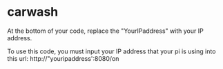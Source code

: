 # carwash
At the bottom of your code, replace the "YourIPaddress" with your IP address.

To use this code, you must input your IP address that your pi is using
into this url: http://"youripaddress':8080/on
